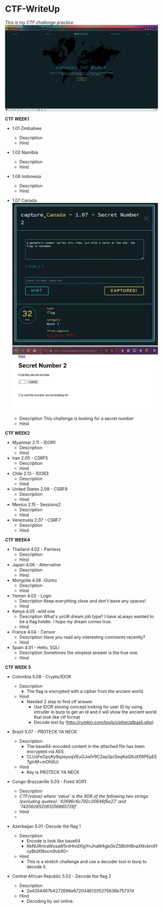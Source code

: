 # CTF-WriteUp
*This is my CTF challenge practice*
![Image of homepg](https://github.com/noiaa990/CTF-WriteUp/blob/ce17d3d419ce397a7234dd65ee0e540992c99559/CTF_Homepage.gif)



**CTF WEEK1** 
- 1.01 Zimbabwe 
   - Description
   - Hind
   
- 1.02 Namibia 
   - Description
   - Hind


- 1.06 Indonesia
   - Description
   - Hind
   
- 1.07 Canada
  ![Image](https://github.com/noiaa990/CTF-WriteUp/blob/main/107canada.JPG)
  ![Image](https://github.com/noiaa990/CTF-WriteUp/blob/main/107canada_2.JPG) 
  
   - Description
     This challenge is looking for a secret number
   - Hind


 
   
   
   
   
   
   
   
   
   
**CTF WEEK2**
 - Myanmar 2.11 - IDOR1
   - Description
   - Hind
 - Iran 2.05 - CSRF5
   - Description
   - Hind
 - Chile 2.13 - IDOR3
   - Description
   - Hind
 - United States 2.09 - CSRF9
   - Description
   - Hind
 - Mexico 2.15 - Sessions2
   - Description
   - Hind
 - Venezuela 2.07 - CSRF7
   - Description
   - Hind
 
  
**CTF WEEK4**
 - Thailand 4.02 - Painless
   - Description
   - Hind
 - Japan 4.06 - Alternative
   - Description
   - Hind
 - Mongolia 4.08 -Gizmo
   - Description
   - Hind
 - Yemen 4.03 - Logic
   - Description
     Keep everything close and don't leave any spaces!
   - Hind 
 - Kenya 4.05 -wild one
   - Description
     What's yoUR dream job type? I have aLways wanted to be a flag holder. 
     I hope my dream comes true.
   - Hind 
 - France 4.04 - Censor
   - Description
     Have you read any interesting comments recently?
   - Hind  
 - Spain 4.01 - Hello, SQLi
   - Description
     Sometimes the simplest answer is the true one.
   - Hind
  
  
**CTF WEEK 5**
 - Colombia 5.08 - Crypto/IDOR
   - Description
     - The flag is encrypted with a cipher from the ancient world.
   - Hind
     - Needed 2 step to find ctf answer
       - Use IDOR sloving concept looking for user ID by using intruder in burp to get an id 
         and it will show the ancient world that look like ctf format
       - Decode text by (http://rumkin.com/tools/cipher/atbash.php)
     
 - Brazil 5.07 - PROTECK YA NECK
   - Description
     - The base64-encoded content in the attached file has been encrypted via AES
     - CLUsFeOpcKy9qzeyuqVEuGJwIV9CZep3p/SeqKaQ9JXfl6PEpEE7gInM+mOfdtUi
   - Hind
     - Key is PROTECK YA NECK
     
 - Congo-Brazzaville 5.03 - Fixed XOR1
   - Description
    - *CTF{value} where 'value' is the XOR of the following two strings (excluding quotes): 
     '42696c6c792c20646f6e27' and '742062652061206865726f'*
   - Hind
    - 
  
 - Azerbaijan 5.01 -Decode the flag 1
   - Description
     - Encode is look like base64
     - KkNURntraWxsaW5nIHlvdXIgYnJhaW4gbGlrZSBhIHBvaXNvbm91cyBtdXNocm9vbX0=
   - Hind
     - This is a stretch challenge and use a decoder tool in burp to decode it.
     
 - Central African Republic 5.02 - Decode the flag 2
   - Description
     - 2a4354467b4272696e67204461205275636b75737d
   - Hind
     - Decoding by ool online.
